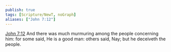 ```yaml
---
publish: true
tags: [Scripture/NewT, noGraph]
aliases: ["John 7:12"]
---
```

[John 7:12](https://churchofjesuschrist.org/study/scriptures/nt/john/7?lang=eng&id=p12#p12) And there was much murmuring among the people concerning him: for some said, He is a good man: others said, Nay; but he deceiveth the people.
